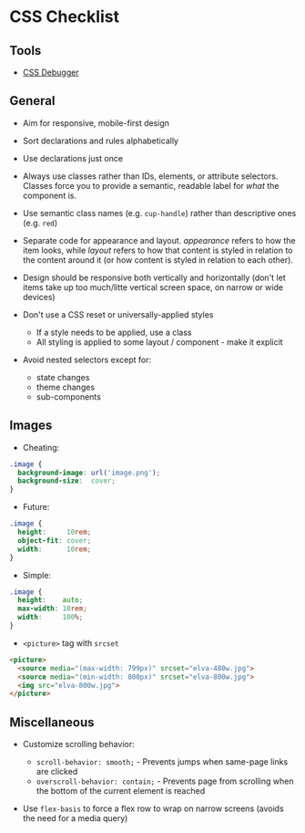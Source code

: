 # CSS Checklist

## Tools
* [CSS Debugger](https://medium.freecodecamp.org/heres-my-favorite-weird-trick-to-debug-css-88529aa5a6a3)

## General

* Aim for responsive, mobile-first design

* Sort declarations and rules alphabetically

* Use declarations just once

* Always use classes rather than IDs, elements, or attribute selectors. Classes force you to provide a semantic, readable label for *what* the component is.

* Use semantic class names (e.g. `cup-handle`) rather than descriptive ones (e.g. `red`)

* Separate code for appearance and layout. _appearance_ refers to how the item looks, while _layout_ refers to how that content is styled in relation to the content around it (or how content is styled in relation to each other).

* Design should be responsive both vertically and horizontally (don't let items take up too much/litte vertical  screen space, on narrow or wide devices)

* Don't use a CSS reset or universally-applied styles

  - If a style needs to be applied, use a class
  - All styling is applied to some layout / component - make it explicit

* Avoid nested selectors except for:

  - state changes
  - theme changes
  - sub-components

## Images

- Cheating:

```css
.image {
  background-image: url('image.png');
  background-size:  cover;
}
```

- Future:

```css
.image {
  height:     10rem;
  object-fit: cover;
  width:      10rem;
}
```

- Simple:

```css
.image {
  height:    auto;
  max-width: 10rem;
  width:     100%;
}
```

- `<picture>` tag with `srcset`

```html
<picture>
  <source media="(max-width: 799px)" srcset="elva-480w.jpg">
  <source media="(min-width: 800px)" srcset="elva-800w.jpg">
  <img src="elva-800w.jpg">
</picture>
```

## Miscellaneous

* Customize scrolling behavior:
  - `scroll-behavior: smooth;` - Prevents jumps when same-page links are clicked
  - `overscroll-behavior: contain;` - Prevents page from scrolling when the bottom of the current element is reached

* Use `flex-basis` to force a flex row to wrap on narrow screens (avoids the need for a media query)
